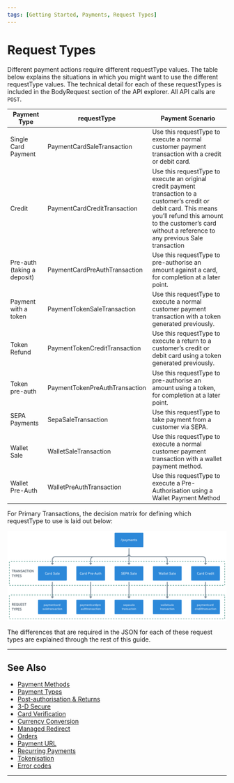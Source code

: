 ```yaml
---
tags: [Getting Started, Payments, Request Types]
---
```


# Request Types

Different payment actions require different requestType values. The table below explains the situations in which you might want to use the different requestType values. The technical detail for each of these requestTypes is included in the BodyRequest section of the API explorer. All API calls are ```POST```.

| Payment Type                | requestType                    | Payment Scenario                                                                                                                                                                                                              |
|-----------------------------|--------------------------------|-------------------------------------------------------------------------------------------------------------------------------------------------------------------------------------------------------------------------------|
| Single Card Payment         | PaymentCardSaleTransaction     | Use this requestType to execute a normal customer payment transaction with a credit or debit card.                                                                                                                            |
| Credit                      | PaymentCardCreditTransaction   | Use this requestType to execute an original credit payment transaction to a customer’s credit or debit card. This means you’ll refund this amount to the customer’s card without a reference to any previous Sale transaction |
| Pre-auth (taking a deposit) | PaymentCardPreAuthTransaction  | Use this requestType to pre-authorise an amount against a card, for completion at a later point.                                                                                                                              |
| Payment with a token        | PaymentTokenSaleTransaction    | Use this requestType to execute a normal customer payment transaction with a token generated previously.                                                                                                                      |
| Token Refund                | PaymentTokenCreditTransaction  | Use this requestType to execute a return to a customer’s credit or debit card using a token generated previously.                                                                                                             |
| Token pre-auth              | PaymentTokenPreAuthTransaction | Use this requestType to pre-authorise an amount using a token, for completion at a later point.                                                                                                                               |
| SEPA Payments               | SepaSaleTransaction            | Use this requestType to take payment from a customer via SEPA.                                                                                                                                                                |
| Wallet Sale                 | WalletSaleTransaction          | Use this requestType to execute a normal customer payment transaction with a wallet payment method.                                                                                                                           |
| Wallet Pre-Auth             | WalletPreAuthTransaction       | Use this requestType to execute a Pre-Authorisation using a Wallet Payment Method                                                                                                                                             |

For Primary Transactions, the decision matrix for defining which requestType to use is laid out below:

![Request Type Decision Matrix!](/assets/images/3-1-decision-matrix.png "Request Type Decision Matrix")

The differences that are required in the JSON for each of these request types are explained through the rest of this guide.

---

## See Also

- [Payment Methods](?path=docs/english/payments/3-2-payment-methods.md)
- [Payment Types](?path=docs/english/payments/3-3-payment-types.md)
- [Post-authorisation & Returns](?path=docs/english/payments/3-4-post-auth.md)
- [3-D Secure](?path=docs/english/payments/3-5-3d-secure.md)
- [Card Verification](?path=docs/english/payments/3-6-card-verification.md)
- [Currency Conversion](?path=docs/english/payments/3-7-currency-conversion.md)
- [Managed Redirect](?path=docs/english/payments/3-8-managed-redirect.md)
- [Orders](?path=docs/english/payments/3-9-orders.md)
- [Payment URL](?path=docs/english/payments/3-10-payment-url.md)
- [Recurring Payments](?path=docs/english/payments/3-11-recurring-payments.md)
- [Tokenisation](?path=docs/english/payments/3-12-tokenisation.md)
- [Error codes](?path=docs/english/payments/3-13-error-codes.md)

---
